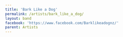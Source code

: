 ```yaml
---
title: 'Bark Like a Dog'
permalink: /artists/bark_like_a_dog/
layout: band
facebook: 'https://www.facebook.com/Barklikeadognz/'
parent: Artists
---
```

